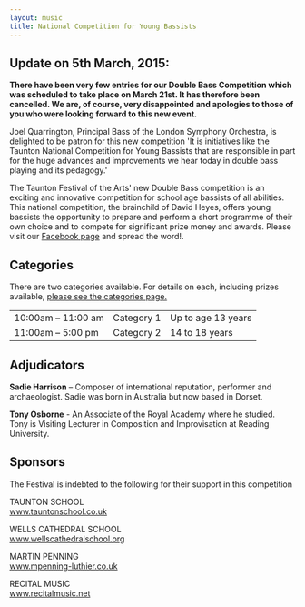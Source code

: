 ```yaml
---
layout: music
title: National Competition for Young Bassists
---
```

<h2>Update on 5th March, 2015:</h2>
<p><strong>There have been very few entries for our Double Bass Competition which was scheduled to take place on March 21st.  It has therefore been cancelled.  We are, of course, very disappointed and apologies to those of you who were looking forward to this new event.</strong></p>
<p>Joel Quarrington, Principal Bass of the London Symphony Orchestra, is delighted to be patron for this new competition 'It is initiatives like the Taunton National Competition for Young Bassists that are responsible in part for the huge advances and improvements we hear today in double bass playing and its pedagogy.' </p>
<p>The Taunton Festival of the Arts' new Double Bass competition is an exciting and innovative competition for school age bassists of all abilities. This national competition, the brainchild of David Heyes, offers young bassists the opportunity to prepare and perform a short programme of their own choice and to compete for significant prize money and awards. Please visit our <a href="https://www.facebook.com/pages/Taunton-Young-Bassists-Competition/1447836755463725" onclick="_gaq.push(['_trackEvent', 'outbound-article', 'https://www.facebook.com/pages/Taunton-Young-Bassists-Competition/1447836755463725', 'Facebook page']);" >Facebook page</a> and spread the word!.</p>
<h2>Categories</h2>
<p>There are two categories available. For details on each, including prizes available, <a href=".events/music-festival/national-competition-for-young-bassists/young-bassists-competition-categories/" title="Young Bassists Competition Categories">please see the categories page.</a><br />
<div class="table-responsive"><table  style="width:100%; "  class="easy-table easy-table-default " border="0">
<tbody>
<tr><td >10:00am &#8211; 11:00 am</td>
<td >Category 1</td>
<td >Up to age 13 years</td>
</tr>

<tr><td >11:00am &#8211; 5:00 pm</td>
<td >Category 2</td>
<td >14 to 18 years</td>
</tr>
</tbody></table></div></p>
<h2>Adjudicators</h2>
<p><strong>Sadie Harrison</strong> &#8211; Composer of international reputation, performer and archaeologist. Sadie was born in Australia but now based in Dorset.</p>
<p><strong>Tony Osborne</strong> - An Associate of the Royal Academy where he studied. Tony is Visiting Lecturer in Composition and Improvisation at Reading University.</p>
<h2>Sponsors</h2>
<p>The Festival is indebted to the following for their support in this competition</p>
<p>TAUNTON SCHOOL<br />
<a href="http://www.tauntonschool.co.uk" onclick="_gaq.push(['_trackEvent', 'outbound-article', 'http://www.tauntonschool.co.uk', 'www.tauntonschool.co.uk']);" title="www.tauntonschool.co.uk" target="_blank">www.tauntonschool.co.uk</a></p>
<p>WELLS CATHEDRAL SCHOOL<br />
<a href="http://www.wellscathedralschool.org" onclick="_gaq.push(['_trackEvent', 'outbound-article', 'http://www.wellscathedralschool.org', 'www.wellscathedralschool.org']);" title="www.wellscathedralschool.org" target="_blank">www.wellscathedralschool.org</a></p>
<p>MARTIN PENNING<br />
<a href="http://www.mpenning-luthier.co.uk" onclick="_gaq.push(['_trackEvent', 'outbound-article', 'http://www.mpenning-luthier.co.uk', 'www.mpenning-luthier.co.uk']);" title="www.mpenning-luthier.co.uk" target="_blank">www.mpenning-luthier.co.uk</a></p>
<p>RECITAL MUSIC<br />
<a href="http://www.recitalmusic.net" onclick="_gaq.push(['_trackEvent', 'outbound-article', 'http://www.recitalmusic.net', 'www.recitalmusic.net']);" title="www.recitalmusic.net" target="_blank">www.recitalmusic.net</a></p>